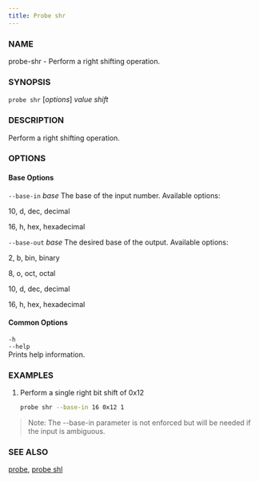 ```yaml
---
title: Probe shr
---
```


### NAME

probe-shr - Perform a right shifting operation.

### SYNOPSIS

`probe shr` [*options*] _value_ _shift_

### DESCRIPTION

Perform a right shifting operation.

### OPTIONS

#### Base Options

`--base-in` _base_
The base of the input number. Available options:

10, d, dec, decimal

16, h, hex, hexadecimal

`--base-out` _base_
The desired base of the output. Available options:

2, b, bin, binary

8, o, oct, octal

10, d, dec, decimal

16, h, hex, hexadecimal

#### Common Options

`-h`  
`--help`  
Prints help information.

### EXAMPLES

1. Perform a single right bit shift of 0x12
   ```sh
   probe shr --base-in 16 0x12 1
   ```

> Note: The --base-in parameter is not enforced but will be needed if the input is ambiguous.

### SEE ALSO

[probe](./probe.md), [probe shl](./probe-shl.md)

